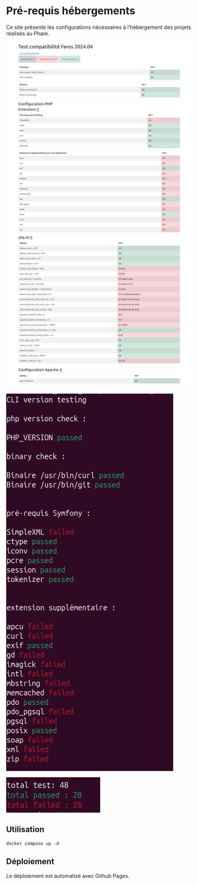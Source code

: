 # Pré-requis hébergements

Ce site présente les configurations nécessaires à l’hébergement des projets réalisés au Phare.

![Test depuis un site](images/web_check.png)

![Test depuis une ligne de commande](images/cli_check.png)

![Total des résultats dans la ligne de commande](images/cli_check_total.png)

## Utilisation

```shell
docker compose up -d
```

## Déploiement

Le déploiement est automatisé avec Github Pages.
